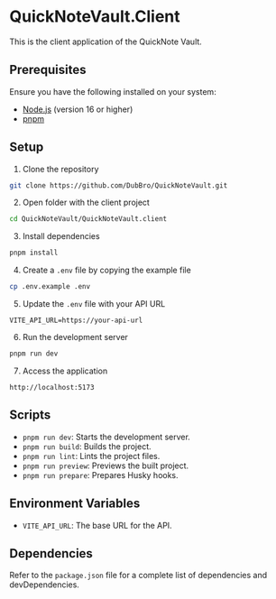 # QuickNoteVault.Client

This is the client application of the QuickNote Vault.

## Prerequisites

Ensure you have the following installed on your system:

- [Node.js](https://nodejs.org/) (version 16 or higher)
- [pnpm](https://pnpm.io/)

## Setup

1. Clone the repository

```bash
git clone https://github.com/DubBro/QuickNoteVault.git
```

2. Open folder with the client project

```bash
cd QuickNoteVault/QuickNoteVault.client
```

3. Install dependencies

```bash
pnpm install
```

4. Create a `.env` file by copying the example file

```bash
cp .env.example .env
```

5. Update the `.env` file with your API URL

```env
VITE_API_URL=https://your-api-url
```

6. Run the development server

```bash
pnpm run dev
```

7. Access the application

```
http://localhost:5173
```

## Scripts

- `pnpm run dev`: Starts the development server.
- `pnpm run build`: Builds the project.
- `pnpm run lint`: Lints the project files.
- `pnpm run preview`: Previews the built project.
- `pnpm run prepare`: Prepares Husky hooks.

## Environment Variables

- `VITE_API_URL`: The base URL for the API.

## Dependencies

Refer to the `package.json` file for a complete list of dependencies and devDependencies.
